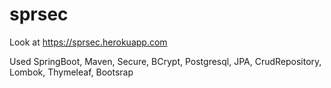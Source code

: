 # sprsec
Look at 
https://sprsec.herokuapp.com

Used SpringBoot, Maven, Secure, BCrypt, Postgresql, JPA, CrudRepository, Lombok, Thymeleaf, Bootsrap
